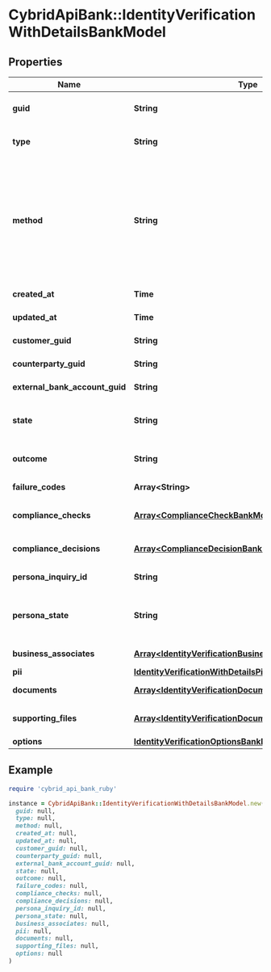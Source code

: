 # CybridApiBank::IdentityVerificationWithDetailsBankModel

## Properties

| Name | Type | Description | Notes |
| ---- | ---- | ----------- | ----- |
| **guid** | **String** | Auto-generated unique identifier for the identity verification. | [optional] |
| **type** | **String** | The identity verification type; one of kyc, bank_account, or counterparty. | [optional] |
| **method** | **String** | The identity verification method; one of attested, document_submission, enhanced_due_diligence, id_and_selfie, tax_id_and_selfie, business_registration, attested_id_and_selfie, attested_business_registration, watchlists, attested_ownership, or account_ownership. | [optional] |
| **created_at** | **Time** | ISO8601 datetime the record was created at. | [optional] |
| **updated_at** | **Time** | ISO8601 datetime the record was last updated at. | [optional] |
| **customer_guid** | **String** | The identity verification&#39;s identifier. | [optional] |
| **counterparty_guid** | **String** | The identity verification&#39;s identifier. | [optional] |
| **external_bank_account_guid** | **String** | The identity verification&#39;s identifier. | [optional] |
| **state** | **String** | The identity verification state; one of storing, waiting, pending, reviewing, expired, or completed. | [optional] |
| **outcome** | **String** | The identity verification outcome; one of passed or failed. | [optional] |
| **failure_codes** | **Array&lt;String&gt;** | The reason codes explaining the outcome. | [optional] |
| **compliance_checks** | [**Array&lt;ComplianceCheckBankModel&gt;**](ComplianceCheckBankModel.md) | The compliance checks associated with the identity verification. | [optional] |
| **compliance_decisions** | [**Array&lt;ComplianceDecisionBankModel&gt;**](ComplianceDecisionBankModel.md) | The compliance decisions associated with the identity verification. | [optional] |
| **persona_inquiry_id** | **String** | The Persona identifier of the backing inquiry. | [optional] |
| **persona_state** | **String** | The Persona state of the backing inquiry; one of waiting, pending, reviewing, processing, expired, completed, or unknown. | [optional] |
| **business_associates** | [**Array&lt;IdentityVerificationBusinessAssociateBankModel&gt;**](IdentityVerificationBusinessAssociateBankModel.md) | List of associates declared for the business customer. | [optional] |
| **pii** | [**IdentityVerificationWithDetailsPiiBankModel**](IdentityVerificationWithDetailsPiiBankModel.md) |  | [optional] |
| **documents** | [**Array&lt;IdentityVerificationDocumentBankModel&gt;**](IdentityVerificationDocumentBankModel.md) | The documents associated with the identity verification. | [optional] |
| **supporting_files** | [**Array&lt;IdentityVerificationDocumentBankModel&gt;**](IdentityVerificationDocumentBankModel.md) | The supporting documents associated with the attested identity verification. | [optional] |
| **options** | [**IdentityVerificationOptionsBankModel**](IdentityVerificationOptionsBankModel.md) |  | [optional] |

## Example

```ruby
require 'cybrid_api_bank_ruby'

instance = CybridApiBank::IdentityVerificationWithDetailsBankModel.new(
  guid: null,
  type: null,
  method: null,
  created_at: null,
  updated_at: null,
  customer_guid: null,
  counterparty_guid: null,
  external_bank_account_guid: null,
  state: null,
  outcome: null,
  failure_codes: null,
  compliance_checks: null,
  compliance_decisions: null,
  persona_inquiry_id: null,
  persona_state: null,
  business_associates: null,
  pii: null,
  documents: null,
  supporting_files: null,
  options: null
)
```

